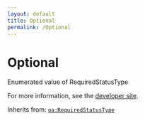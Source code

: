 ```yaml
---
layout: default
title: Optional
permalink: /Optional
---
```


# Optional
Enumerated value of RequiredStatusType

For more information, see the [developer site](https://developer.openactive.io/data-model/types/optional).

Inherits from: [`oa:RequiredStatusType`](https://openactive.io/RequiredStatusType)
